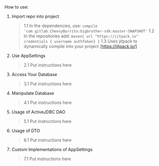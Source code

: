 How to use:
1. Import repo into project
    >1.1 In the dependencies, use:
        `compile 'com.gitlab.CheesyBurrito:bigbrother-sdk:master-SNAPSHOT'`
    1.2 In the repositories add:
        `maven{
            url "https://jitpack.io"
            credentials { username authToken}
        }`
    1.3 Uses jitpack to dynamically compile into your project
        [https://jitpack.io/]
2. Use AppSettings
    >2.1 Put instructions here
3. Access Your Database
    >3.1 Put instructions here
4. Manipulate Database
    >4.1 Put instructions here
5. Usage of ActiveJDBC DAO
    >5.1 Put instructions here
6. Usage of DTO
    >6.1 Put instructions here
7. Custom Implementations of AppSettings
    >7.1 Put instructions here